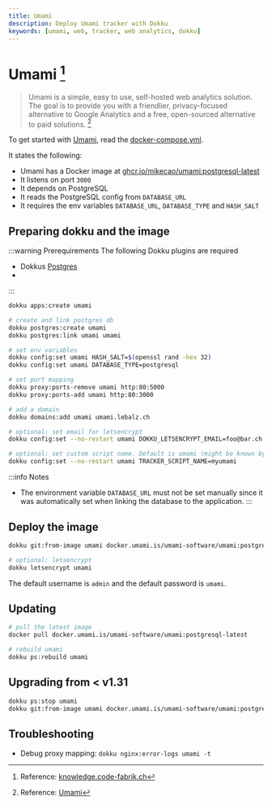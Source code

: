 ```yaml
---
title: Umami
description: Deploy Umami tracker with Dokku
keywords: [umami, web, tracker, web analytics, dokku]
---
```


# Umami [^1]

> Umami is a simple, easy to use, self-hosted web analytics solution. The goal is to provide you with a friendlier, privacy-focused alternative to Google Analytics and a free, open-sourced alternative to paid solutions. [^2]

To get started with [Umami](https://umami.is/), read the
[docker-compose.yml](https://github.com/mikecao/umami/blob/master/docker-compose.yml).

It states the following:

- Umami has a Docker image at [ghcr.io/mikecao/umami:postgresql-latest](https://github.com/mikecao/umami/pkgs/container/umami)
- It listens on port `3000`
- It depends on PostgreSQL
- It reads the PostgreSQL config from `DATABASE_URL`
- It requires the env variables `DATABASE_URL`, `DATABASE_TYPE` and `HASH_SALT`

## Preparing dokku and the image

:::warning Prerequirements
The following Dokku plugins are required
- Dokkus [Postgres](https://github.com/dokku/dokku-postgres)
- 
:::

```bash
dokku apps:create umami

# create and link postgres db
dokku postgres:create umami
dokku postgres:link umami umami

# set env variables
dokku config:set umami HASH_SALT=$(openssl rand -hex 32)
dokku config:set umami DATABASE_TYPE=postgresql

# set port mapping
dokku proxy:ports-remove umami http:80:5000
dokku proxy:ports-add umami http:80:3000

# add a domain
dokku domains:add umami umami.lebalz.ch

# optional: set email for letsencrypt
dokku config:set --no-restart umami DOKKU_LETSENCRYPT_EMAIL=foo@bar.ch

# optional: set custom script name. Default is umami (might be known by ad blockers)
dokku config:set --no-restart umami TRACKER_SCRIPT_NAME=myumami
```

:::info Notes
- The environment variable `DATABASE_URL` must not be set manually since it was automatically set when linking the database to the application.
:::

## Deploy the image

```bash
dokku git:from-image umami docker.umami.is/umami-software/umami:postgresql-latest

# optional: letsencrypt
dokku letsencrypt umami
```

The default username is `admin` and the default password is `umami`.

## Updating

```bash
# pull the latest image
docker pull docker.umami.is/umami-software/umami:postgresql-latest

# rebuild umami
dokku ps:rebuild umami
```

## Upgrading from < v1.31

```bash
dokku ps:stop umami
dokku git:from-image umami docker.umami.is/umami-software/umami:postgresql-latest
```

## Troubleshooting

* Debug proxy mapping: `dokku nginx:error-logs umami -t`


[^1]: Reference: [knowledge.code-fabrik.ch](https://knowledge.code-fabrik.ch/software/dokku/docker-image-deploys/umami.html)
[^2]: Reference: [Umami](https://umami.is/)
